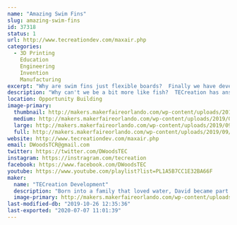 ```yaml
---
name: "Amazing Swim Fins"
slug: amazing-swim-fins
id: 37318
status: 1
url: http://www.tecreationdev.com/maxair.php
categories:
  - 3D Printing
    Education
    Engineering
    Invention
    Manufacturing
excerpt: "Why are swim fins just flexible boards?  Finally we have developed fins from the ground up for their real purpose - Propulsion."
description: "Why can't we be a bit more like fish?  TECreation has answered that with an emphatic, \"We can!\"  After years of swimming with ancient fins, frustration  has lead to a vast improvement of our method of propulsion through the water.   New swim fins designed from the ground up for hydrodynamic efficiency and ease of use are 20 to 40% more efficient than the boards you are using now.  We will be demonstrating how these work with our special test tank.  Try it yourself."
location: Opportunity Building
image-primary:
  thumbnail: http://makers.makerfaireorlando.com/wp-content/uploads/2019/09/FIN61-Poster-800x450-150x150.jpg
  medium: http://makers.makerfaireorlando.com/wp-content/uploads/2019/09/FIN61-Poster-800x450-300x169.jpg
  large: http://makers.makerfaireorlando.com/wp-content/uploads/2019/09/FIN61-Poster-800x450.jpg
  full: http://makers.makerfaireorlando.com/wp-content/uploads/2019/09/FIN61-Poster-800x450.jpg
website: http://www.tecreationdev.com/maxair.php
email: DWoodsTCR@gmail.com
twitter: https://twitter.com/DWoodsTEC
instagram: https://instragram.com/tecreation
facebook: https://www.facebook.com/DWoodsTEC
youtube: https://www.youtube.com/playlist?list=PL1A5B7CC1E32BA66F
maker:
  name: "TECreation Development"
  description: "Born into a family that loved water, David became part fish.  After years of sailing, swimming, SCUBA diving, sailboarding, hang gliding, and an engineering degree he decided swim fins need a serious update and TECreation was born.  The foray into swim fin design started in 2006 and has caused him to join the Inventors Council of Central Florida, eventually bringing it into the 21st century.  He has learned about urethane casting and prototyping techniques.  Now he is engaging with the US military to design fins for them."
  image-primary: http://makers.makerfaireorlando.com/wp-content/uploads/2019/09/David-Woods-Headshot.jpg
last-modified-db: "2019-10-26 12:35:36"
last-exported: "2020-07-07 11:01:39"
---
```


